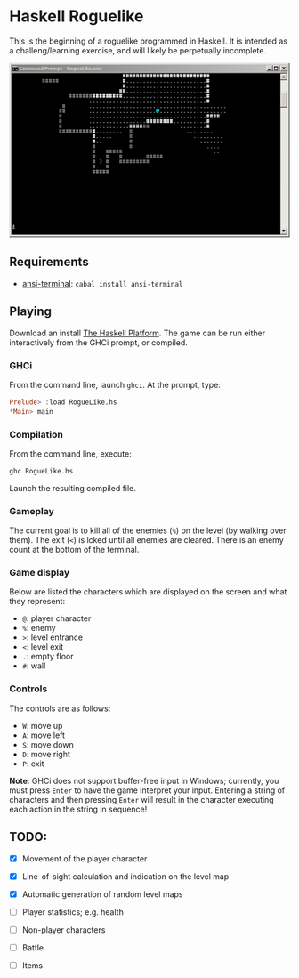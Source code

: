 Haskell Roguelike
===

This is the beginning of a roguelike programmed in Haskell.  It is intended as a challeng/learning exercise, and will likely be perpetually incomplete.

![Haskell Roguelike](roguelike.png?raw=true)

## Requirements
- [ansi-terminal](http://batterseapower.github.io/ansi-terminal/): `cabal install ansi-terminal`

## Playing
Download an install [The Haskell Platform](http://www.haskell.org/platform/).  The game can be run either interactively from the GHCi prompt, or compiled.

### GHCi
From the command line, launch `ghci`.  At the prompt, type:
```Haskell
Prelude> :load RogueLike.hs
*Main> main
```

### Compilation
From the command line, execute:
```Bash
ghc RogueLike.hs
```
Launch the resulting compiled file.

### Gameplay
The current goal is to kill all of the enemies (`%`) on the level (by walking over them).  The exit (`<`) is lcked until all enemies are cleared.  There is an enemy count at the bottom of the terminal.

### Game display
Below are listed the characters which are displayed on the screen and what they represent:
- `@`: player character
- `%`: enemy
- `>`: level entrance
- `<`: level exit
- `.`: empty floor
- `#`: wall

### Controls
The controls are as follows:
- `W`: move up
- `A`: move left
- `S`: move down
- `D`: move right
- `P`: exit

__Note__: GHCi does not support buffer-free input in Windows; currently, you must press `Enter` to have the game interpret your input.  Entering a string of characters and then pressing `Enter` will result in the character executing each action in the string in sequence!

## TODO:
- [x] Movement of the player character
- [x] Line-of-sight calculation and indication on the level map
- [x] Automatic generation of random level maps
- [ ] Player statistics; e.g. health
- [ ] Non-player characters
- [ ] Battle
- [ ] Items

